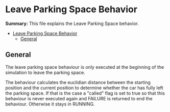 # Leave Parking Space Behavior

**Summary:** This file explains the Leave Parking Space behavior.

- [Leave Parking Space Behavior](#leaveparkingspace-behavior)
  - [General](#general)

## General

The leave parking space behaviour is only executed at the beginning of the simulation to leave the parking space.

The behaviour calculates the euclidian  distance between the starting position and the current position to determine whether the car has fully left the parking space. If that is the case a "called"
flag is set to true so that this behaviour is never executed again and FAILURE is returned to end the behaviour. Otherwise it stays in RUNNING.
